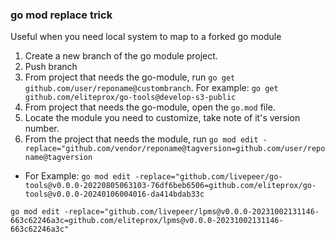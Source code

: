 
### go mod replace trick
Useful when you need local system to map to a forked go module

1. Create a new branch of the go module project.
2. Push branch
3. From project that needs the go-module, run `go get github.com/user/reponame@custombranch`. For example: `go get github.com/eliteprox/go-tools@develop-s3-public`
4. From project that needs the go-module, open the `go.mod` file.
5. Locate the module you need to customize, take note of it's version number.
6. From the project that needs the module, run `go mod edit -replace="github.com/vendor/reponame@tagversion=github.com/user/reponame@tagversion`
- For Example: `go mod edit -replace="github.com/livepeer/go-tools@v0.0.0-20220805063103-76df6beb6506=github.com/eliteprox/go-tools@v0.0.0-20240106004016-da414bdab33c`

`go mod edit -replace="github.com/livepeer/lpms@v0.0.0-20231002131146-663c62246a3c=github.com/eliteprox/lpms@v0.0.0-20231002131146-663c62246a3c"`
